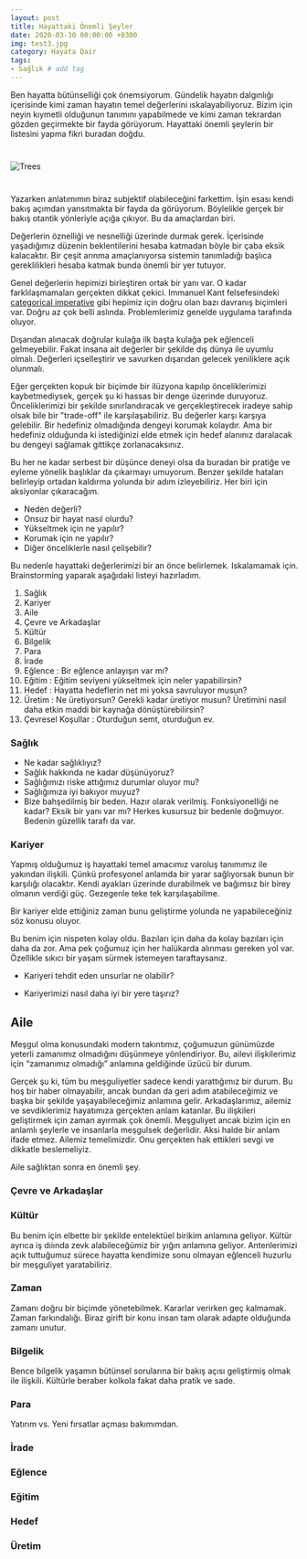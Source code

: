 ```yaml
---
layout: post
title: Hayattaki Önemli Şeyler
date: 2020-03-30 00:00:00 +0300
img: test3.jpg
category: Hayata Dair
tags: 
- Sağlık # add tag
---
```


Ben hayatta bütünselliği çok önemsiyorum. Gündelik hayatın dalgınlığı içerisinde kimi zaman hayatın temel değerlerini ıskalayabiliyoruz. Bizim için neyin kıymetli olduğunun tanımını yapabilmede ve kimi zaman tekrardan gözden geçirmekte bir fayda görüyorum. Hayattaki önemli şeylerin bir listesini yapma fikri buradan doğdu.

<div class="row" style="margin-bottom: 2.5rem; margin-top: 2.5rem;">
   <div class="ten columns"><img class="u-max-full-width" src="https://tozbulut.github.io/images/window.jfif" alt="Trees"></div>
   <div class="two column"></div>
</div>

Yazarken anlatımımın biraz subjektif olabileceğini farkettim. İşin esası kendi bakış açımdan yansıtmakta bir fayda da görüyorum. Böylelikle gerçek bir bakış otantik yönleriyle açığa çıkıyor. Bu da amaçlardan biri. 

Değerlerin öznelliği ve nesnelliği üzerinde durmak gerek. İçerisinde yaşadığımız düzenin beklentilerini hesaba katmadan böyle bir çaba eksik kalacaktır. Bir çeşit arınma amaçlanıyorsa sistemin tanımladığı başlıca gereklilikleri hesaba katmak bunda önemli bir yer tutuyor.

Genel değerlerin hepimizi birleştiren ortak bir yanı var. O kadar farklılaşmamaları gerçekten dikkat çekici. Immanuel Kant felsefesindeki [categorical imperative](https://en.wikipedia.org/wiki/Categorical_imperative) gibi hepimiz için doğru olan bazı davranış biçimleri var. Doğru az çok belli aslında. Problemlerimiz genelde uygulama tarafında oluyor.

Dışarıdan alınacak doğrular kulağa ilk başta kulağa pek eğlenceli gelmeyebilir. Fakat insana ait değerler bir şekilde dış dünya ile uyumlu olmalı. Değerleri içselleştirir ve savurken dışarıdan gelecek yeniliklere açık olunmalı.

Eğer gerçekten kopuk bir biçimde bir ilüzyona kapılıp önceliklerimizi kaybetmediysek, gerçek şu ki hassas bir denge üzerinde duruyoruz. Önceliklerimizi bir şekilde sınırlandıracak ve gerçekleştirecek iradeye sahip olsak bile bir "trade-off" ile karşılaşabiliriz. Bu değerler karşı karşıya gelebilir. Bir hedefiniz olmadığında dengeyi korumak kolaydır. Ama bir hedefiniz olduğunda ki istediğinizi elde etmek için hedef alanınız daralacak bu dengeyi sağlamak gittikçe zorlanacaksınız.

Bu her ne kadar serbest bir düşünce deneyi olsa da buradan bir pratiğe ve eyleme yönelik başlıklar da çıkarmayı umuyorum. Benzer şekilde hataları belirleyip ortadan kaldırma yolunda bir adım izleyebiliriz. Her biri için aksiyonlar çıkaracağım.

* Neden değerli?
* Onsuz bir hayat nasıl olurdu?
* Yükseltmek için ne yapılır?
* Korumak için ne yapılır?
* Diğer önceliklerle nasıl çelişebilir?

Bu nedenle hayattaki değerlerimizi bir an önce belirlemek. Iskalamamak için. Brainstorming yaparak aşağıdaki listeyi hazırladım.

1. Sağlık
2. Kariyer
3. Aile
4. Çevre ve Arkadaşlar
5. Kültür
6. Bilgelik
7. Para
8. İrade
9. Eğlence : Bir eğlence anlayışın var mı? 
10. Eğitim : Eğitim seviyeni yükseltmek için neler yapabilirsin?
11. Hedef : Hayatta hedeflerin net mi yoksa savruluyor musun?
12. Üretim : Ne üretiyorsun? Gerekli kadar üretiyor musun? Üretimini nasıl daha etkin maddi bir kaynağa dönüştürebilirsin?
13. Çevresel Koşullar : Oturduğun semt, oturduğun ev.

### Sağlık

* Ne kadar sağlıklıyız?
* Sağlık hakkında ne kadar düşünüyoruz?
* Sağlığımızı riske attığımız durumlar oluyor mu?
* Sağlığımıza iyi bakıyor muyuz?
* Bize bahşedilmiş bir beden. Hazır olarak verilmiş. Fonksiyonelliği ne kadar? Eksik bir yanı var mı? Herkes kusursuz bir bedenle doğmuyor. Bedenin güzellik tarafı da var.

### Kariyer

Yapmış olduğumuz iş hayattaki temel amacımız varoluş tanımımız ile yakından ilişkili. Çünkü profesyonel anlamda bir yarar sağlıyorsak bunun bir karşılığı olacaktır. Kendi ayakları üzerinde durabilmek ve bağımsız bir birey olmanın verdiği güç.  Gezegenle teke tek karşılaşabilme.

Bir kariyer elde ettiğiniz zaman bunu geliştirme yolunda ne yapabileceğiniz söz konusu oluyor.

Bu benim için nispeten kolay oldu. Bazıları için daha da kolay bazıları için daha da zor. Ama pek çoğumuz için her halükarda alınması gereken yol var. Özellikle sıkıcı bir yaşam sürmek istemeyen taraftaysanız. 

* Kariyeri tehdit eden unsurlar ne olabilir?

* Kariyerimizi nasıl daha iyi bir yere taşırız?

## Aile

Meşgul olma konusundaki modern takıntımız, çoğumuzun günümüzde yeterli zamanımız olmadığını düşünmeye yönlendiriyor.
Bu, ailevi ilişkilerimiz için “zamanımız olmadığı” anlamına geldiğinde üzücü bir durum.

Gerçek şu ki, tüm bu meşguliyetler sadece kendi yarattığımız bir durum.
Bu hoş bir haber olmayabilir, ancak bundan da geri adım atabileceğimiz ve başka bir şekilde yaşayabileceğimiz anlamına gelir.
Arkadaşlarımız, ailemiz ve sevdiklerimiz hayatımıza gerçekten anlam katanlar.
Bu ilişkileri geliştirmek için zaman ayırmak çok önemli. Meşguliyet ancak bizim için en anlamlı şeylerle ve insanlarla meşgulsek değerlidir. Aksi halde bir anlam ifade etmez.
Ailemiz temelimizdir. Onu gerçekten hak ettikleri sevgi ve dikkatle beslemeliyiz.

Aile sağlıktan sonra en önemli şey. 

### Çevre ve Arkadaşlar


### Kültür

Bu benim için elbette bir şekilde entelektüel birikim anlamına geliyor. 
Kültür ayrıca iş dıiında zevk alabileceğümiz bir yığın anlamına geliyor. 
Antenlerimizi açık tuttuğumuz sürece hayatta kendimize sonu olmayan eğlenceli huzurlu bir meşguliyet yaratabiliriz. 

### Zaman

Zamanı doğru bir biçimde yönetebilmek.
Kararlar verirken geç kalmamak.
Zaman farkındalığı.
Biraz girift bir konu insan tam olarak adapte olduğunda zamanı unutur.

### Bilgelik

Bence bilgelik yaşamın bütünsel sorularına bir bakış açısı geliştirmiş olmak ile ilişkili.
Kültürle beraber kolkola fakat daha pratik ve sade.

### Para

Yatırım vs. Yeni fırsatlar açması bakımımdan. 

### İrade

### Eğlence

### Eğitim

### Hedef

### Üretim
